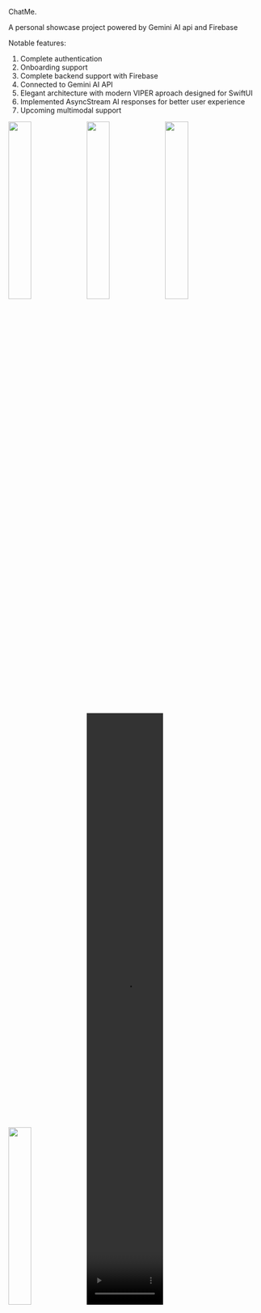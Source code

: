 ChatMe.

A personal showcase project powered by Gemini AI api and Firebase

Notable features: 
1. Complete authentication
2. Onboarding support
3. Complete backend support with Firebase
4. Connected to Gemini AI API
5. Elegant architecture with modern VIPER aproach designed for SwiftUI
6. Implemented AsyncStream AI responses for better user experience
7. Upcoming multimodal support


<img src="https://github.com/user-attachments/assets/ba008cfe-d0ab-4d53-97b8-27a7524eb51c" width="30%" height="30%">
<img src="https://github.com/user-attachments/assets/93f76981-5eae-40af-88f3-979a8ef0a5c1" width="30%" height="30%">
<img src="https://github.com/user-attachments/assets/0006647f-d4b1-4194-8d9e-812c7e456e9e" width="30%" height="30%">
<img src="https://github.com/user-attachments/assets/4799ea34-4780-43ab-8f03-c5dcf54caca5" width="30%" height="30%">
<!-- <video src="https://github.com/user-attachments/assets/99bc6588-f26d-44de-8735-d7d8a568c62c" width="30%" height="30%"> -->
<video src="https://github.com/user-attachments/assets/72a29c4a-905b-4ba7-a2f2-c5d30e4cf1d4" width="30%" height="30%">
